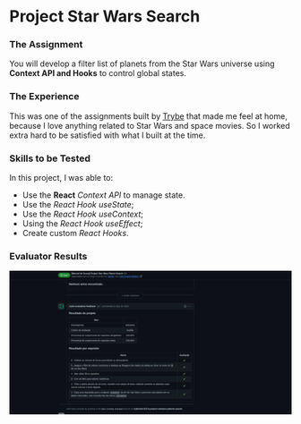 # Project Star Wars Search

### The Assignment

You will develop a filter list of planets from the Star Wars universe using **Context API and Hooks** to control global states.

### The Experience

This was one of the assignments built by [Trybe](https://www.betrybe.com) that made me feel at home, because I love anything related to Star Wars and space movies. So I worked extra hard to be satisfied with what I built at the time.

### Skills to be Tested

In this project, I was able to:

* Use the **React** _Context API_ to manage state.
* Use the _React Hook useState_;
* Use the _React Hook useContext_;
* Using the _React Hook useEffect_;
* Create custom _React Hooks_.

### Evaluator Results

![Evaluator Results](./trybe-results-starwars.png)
